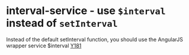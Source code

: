 # interval-service - use `$interval` instead of `setInterval`

Instead of the default setInterval function, you should use the AngularJS wrapper service $interval  [Y181](https://github.com/johnpapa/angular-styleguide#style-y181)

<!-- WARNING: Generated documentation. Edit docs and examples in the rule and examples file ('rules/interval-service.js', 'examples/interval-service.js'). -->
